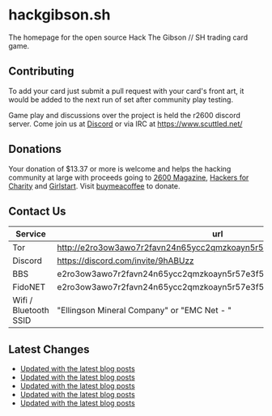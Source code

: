 # hackgibson.sh
The homepage for the open source Hack The Gibson // SH trading card game.


## Contributing

To add your card just submit a pull request with your card's front art, it would be added to the next run of set after community play testing.

Game play and discussions over the project is held the r2600 discord server. Come join us at [Discord](https://discord.com/invite/9hABUzz) or via IRC at https://www.scuttled.net/


## Donations

Your donation of $13.37 or more is welcome and helps the hacking community at large with proceeds going to [2600 Magazine](https://2600.com/), [Hackers for Charity](https://hackersforcharity.org) and [Girlstart](https://girlstart.org).  Visit [buymeacoffee](https://www.buymeacoffee.com/hackgibson.sh) to donate.


## Contact Us

Service | url
-|-
Tor | http://e2ro3ow3awo7r2favn24n65ycc2qmzkoayn5r57e3f56nvjwdcgg32ad.onion
Discord | https://discord.com/invite/9hABUzz
BBS | e2ro3ow3awo7r2favn24n65ycc2qmzkoayn5r57e3f56nvjwdcgg32ad.onion:23
FidoNET | e2ro3ow3awo7r2favn24n65ycc2qmzkoayn5r57e3f56nvjwdcgg32ad.onion:24554
Wifi / Bluetooth SSID | "Ellingson Mineral Company" or "EMC Net - <fidonet address>"

## Latest Changes
<!-- BLOG-POST-LIST:START -->
- [Updated with the latest blog posts](https://github.com/DFW2600/hackgibson.sh/commit/69ef647a1b6f4c89ffa8a78969f6fa72b235f468)
- [Updated with the latest blog posts](https://github.com/DFW2600/hackgibson.sh/commit/bf778acb7877f0eeacee3c1e50d6724dbf65583a)
- [Updated with the latest blog posts](https://github.com/DFW2600/hackgibson.sh/commit/8cb9ab7268f21343d387b8439a4c3c65afedbdc8)
- [Updated with the latest blog posts](https://github.com/DFW2600/hackgibson.sh/commit/8abb176c995de688e05ad7f9a8b79b674d6389fe)
- [Updated with the latest blog posts](https://github.com/DFW2600/hackgibson.sh/commit/0fa842c2ef0f13a2a06a35fa04b38303288de623)
<!-- BLOG-POST-LIST:END -->
